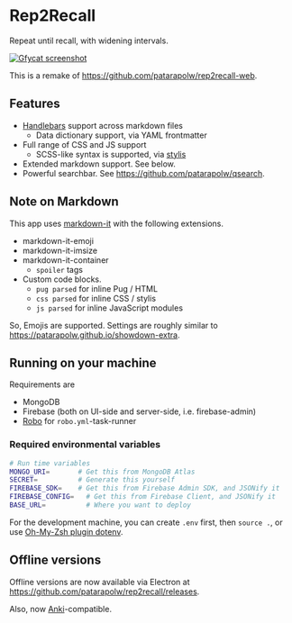 # Rep2Recall

Repeat until recall, with widening intervals.

[![Gfycat screenshot](https://thumbs.gfycat.com/ChillyHospitableBison-size_restricted.gif)](https://gfycat.com/chillyhospitablebison)

This is a remake of <https://github.com/patarapolw/rep2recall-web>.

## Features

- [Handlebars](https://handlebarsjs.com/) support across markdown files
  - Data dictionary support, via YAML frontmatter
- Full range of CSS and JS support
  - SCSS-like syntax is supported, via [stylis](https://github.com/thysultan/stylis.js)
- Extended markdown support. See below.
- Powerful searchbar. See <https://github.com/patarapolw/qsearch>.

## Note on Markdown

This app uses [markdown-it](https://github.com/markdown-it/markdown-it) with
the following extensions.

- markdown-it-emoji
- markdown-it-imsize
- markdown-it-container
  - `spoiler` tags
- Custom code blocks.
  - `pug parsed` for inline Pug / HTML
  - `css parsed` for inline CSS / stylis
  - `js parsed` for inline JavaScript modules

So, Emojis are supported. Settings are roughly similar to <https://patarapolw.github.io/showdown-extra>.

## Running on your machine

Requirements are

- MongoDB
- Firebase (both on UI-side and server-side, i.e. firebase-admin)
- [Robo](https://github.com/tj/robo) for `robo.yml`-task-runner

### Required environmental variables

```sh
# Run time variables
MONGO_URI=       # Get this from MongoDB Atlas
SECRET=          # Generate this yourself
FIREBASE_SDK=    # Get this from Firebase Admin SDK, and JSONify it
FIREBASE_CONFIG=   # Get this from Firebase Client, and JSONify it
BASE_URL=          # Where you want to deploy
```

For the development machine, you can create `.env` first, then `source .`, or use [Oh-My-Zsh plugin dotenv](https://github.com/ohmyzsh/ohmyzsh/tree/master/plugins/dotenv).

## Offline versions

Offline versions are now available via Electron at <https://github.com/patarapolw/rep2recall/releases>.

Also, now [Anki](https://apps.ankiweb.net/)-compatible.
